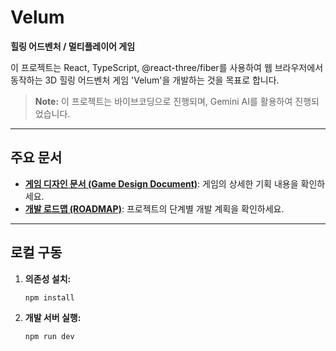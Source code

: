 # Velum

**힐링 어드벤처 / 멀티플레이어 게임**

이 프로젝트는 React, TypeScript, @react-three/fiber를 사용하여 웹 브라우저에서 동작하는 3D 힐링 어드벤처 게임 'Velum'을 개발하는 것을 목표로 합니다.

> **Note:** 이 프로젝트는 바이브코딩으로 진행되며, Gemini AI를 활용하여 진행되었습니다.

---

## 주요 문서

*   **[게임 디자인 문서 (Game Design Document)](./Game_Design_Document.md)**: 게임의 상세한 기획 내용을 확인하세요.
*   **[개발 로드맵 (ROADMAP)](./ROADMAP.md)**: 프로젝트의 단계별 개발 계획을 확인하세요.

---

## 로컬 구동

1.  **의존성 설치:**
    ```bash
    npm install
    ```

2.  **개발 서버 실행:**
    ```bash
    npm run dev
    ```
